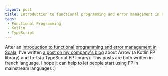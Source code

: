 ```yaml
---
layout: post
title: Introduction to functional programming and error management in Kotlin and TypeScript (french)
tags:
 - Functional Programming
 - Kotlin
 - TypeScript
---
```


After an [introduction to functional programming and error management in Scala](https://lab.kaizen-solutions.net/2019/01/14/introduction-a-la-gestion-derreur-en-programmation-fonctionnelle-partie-1-scala/), I've written [a post on my company's blog](https://lab.kaizen-solutions.net/2019/01/16/introduction-a-la-gestion-derreurs-en-programmation-fonctionnelle-partie-2-kotlin-et-typescript/) about Arrow (a Kotlin FP library) and fp-ts(a TypeScript FP library).
This posts are both written in french language. I hope it can help to let people start using FP in mainstream languages :) 

